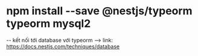 # npm install --save @nestjs/typeorm typeorm mysql2
-- kết nối tới database với typeorm
--> link: https://docs.nestjs.com/techniques/database